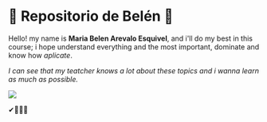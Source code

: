 # 👾 Repositorio de Belén 👾 

Hello! my name is **Maria Belen Arevalo Esquivel**, and i'll do my best in this course; i hope understand everything and the most important, dominate and know how *aplicate*.

*I can see that my teatcher knows a lot about these topics and i wanna learn as much as possible.*


<img src = "https://www.apriorit.com/images/articles/kotlin_vs_java/OG_From_Plain_Boring_Java_to_Exciting_Reactive_Kotlin.jpg"/>

✔🐱‍👤🎆
